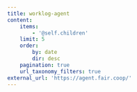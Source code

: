 ```yaml
---
title: worklog-agent
content:
    items:
        - '@self.children'
    limit: 5
    order:
        by: date
        dir: desc
    pagination: true
    url_taxonomy_filters: true
external_url: 'https://agent.fair.coop/'
---
```


